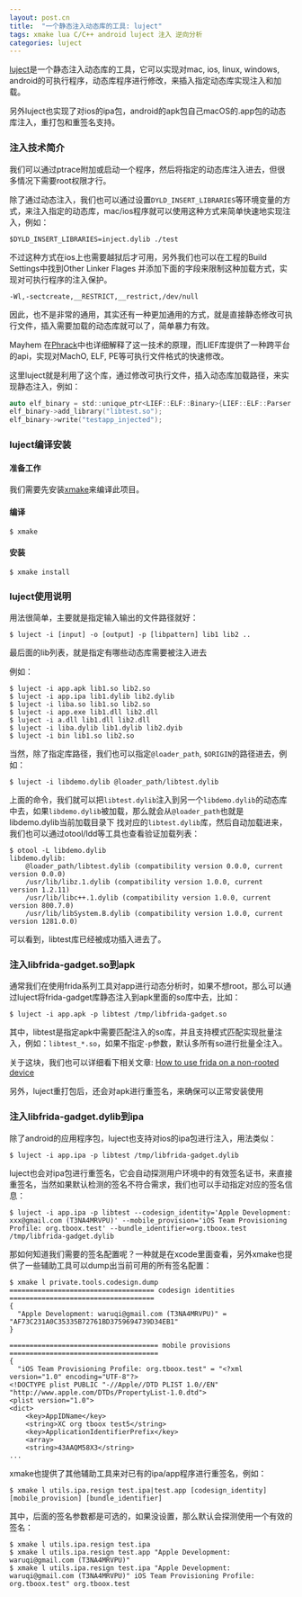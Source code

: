 ```yaml
---
layout: post.cn
title:  "一个静态注入动态库的工具: luject"
tags: xmake lua C/C++ android luject 注入 逆向分析
categories: luject
---
```


[luject](https://github.com/lanoox/luject)是一个静态注入动态库的工具，它可以实现对mac, ios, linux, windows, android的可执行程序，动态库程序进行修改，来插入指定动态库实现注入和加载。

另外luject也实现了对ios的ipa包，android的apk包自己macOS的.app包的动态库注入，重打包和重签名支持。

### 注入技术简介

我们可以通过ptrace附加或启动一个程序，然后将指定的动态库注入进去，但很多情况下需要root权限才行。

除了通过动态注入，我们也可以通过设置`DYLD_INSERT_LIBRARIES`等环境变量的方式，来注入指定的动态库，mac/ios程序就可以使用这种方式来简单快速地实现注入，例如：

```console
$DYLD_INSERT_LIBRARIES=inject.dylib ./test
```

不过这种方式在ios上也需要越狱后才可用，另外我们也可以在工程的Build Settings中找到Other Linker Flages 并添加下面的字段来限制这种加载方式，实现对可执行程序的注入保护。

```
-Wl,-sectcreate,__RESTRICT,__restrict,/dev/null
```

因此，也不是非常的通用，其实还有一种更加通用的方式，就是直接静态修改可执行文件，插入需要加载的动态库就可以了，简单暴力有效。

Mayhem 在[Phrack](http://phrack.org/issues/61/8.html)中也详细解释了这一技术的原理，而LIEF库提供了一种跨平台的api，实现对MachO, ELF, PE等可执行文件格式的快速修改。

这里luject就是利用了这个库，通过修改可执行文件，插入动态库加载路径，来实现静态注入，例如：

```c
auto elf_binary = std::unique_ptr<LIEF::ELF::Binary>{LIEF::ELF::Parser::parse("testapp")};
elf_binary->add_library("libtest.so");
elf_binary->write("testapp_injected");
```






### luject编译安装

#### 准备工作

我们需要先安装[xmake](https://github.com/xmake-io/xmake)来编译此项目。

#### 编译

```console
$ xmake
```

#### 安装

```console
$ xmake install
```

### luject使用说明

用法很简单，主要就是指定输入输出的文件路径就好：

```console
$ luject -i [input] -o [output] -p [libpattern] lib1 lib2 ..
```

最后面的lib列表，就是指定有哪些动态库需要被注入进去

例如：

```console
$ luject -i app.apk lib1.so lib2.so
$ luject -i app.ipa lib1.dylib lib2.dylib
$ luject -i liba.so lib1.so lib2.so
$ luject -i app.exe lib1.dll lib2.dll
$ luject -i a.dll lib1.dll lib2.dll
$ luject -i liba.dylib lib1.dylib lib2.dyib
$ luject -i bin lib1.so lib2.so
```

当然，除了指定库路径，我们也可以指定`@loader_path`, `$ORIGIN`的路径进去，例如：

```console
$ luject -i libdemo.dylib @loader_path/libtest.dylib
```

上面的命令，我们就可以把`libtest.dylib`注入到另一个`libdemo.dylib`的动态库中去，如果`libdemo.dylib`被加载，那么就会从`@loader_path`也就是libdemo.dylib当前加载目录下
找对应的`libtest.dylib`库，然后自动加载进来，我们也可以通过otool/ldd等工具也查看验证加载列表：

```console
$ otool -L libdemo.dylib
libdemo.dylib:
	@loader_path/libtest.dylib (compatibility version 0.0.0, current version 0.0.0)
	/usr/lib/libz.1.dylib (compatibility version 1.0.0, current version 1.2.11)
	/usr/lib/libc++.1.dylib (compatibility version 1.0.0, current version 800.7.0)
	/usr/lib/libSystem.B.dylib (compatibility version 1.0.0, current version 1281.0.0)
```

可以看到，libtest库已经被成功插入进去了。

### 注入libfrida-gadget.so到apk

通常我们在使用frida系列工具对app进行动态分析时，如果不想root，那么可以通过luject将frida-gadget库静态注入到apk里面的so库中去，比如：

```console
$ luject -i app.apk -p libtest /tmp/libfrida-gadget.so
```

其中，libtest是指定apk中需要匹配注入的so库，并且支持模式匹配实现批量注入，例如：`libtest_*.so`，如果不指定`-p`参数，默认多所有so进行批量全注入。

关于这块，我们也可以详细看下相关文章: [How to use frida on a non-rooted device](https://lief.quarkslab.com/doc/latest/tutorials/09_frida_lief.html)

另外，luject重打包后，还会对apk进行重签名，来确保可以正常安装使用


### 注入libfrida-gadget.dylib到ipa

除了android的应用程序包，luject也支持对ios的ipa包进行注入，用法类似：

```console
$ luject -i app.ipa -p libtest /tmp/libfrida-gadget.dylib
```

luject也会对ipa包进行重签名，它会自动探测用户环境中的有效签名证书，来直接重签名，当然如果默认检测的签名不符合需求，我们也可以手动指定对应的签名信息：


```console
$ luject -i app.ipa -p libtest --codesign_identity='Apple Development: xxx@gmail.com (T3NA4MRVPU)' --mobile_provision='iOS Team Provisioning Profile: org.tboox.test' --bundle_identifier=org.tboox.test /tmp/libfrida-gadget.dylib
```

那如何知道我们需要的签名配置呢？一种就是在xcode里面查看，另外xmake也提供了一些辅助工具可以dump出当前可用的所有签名配置：

```console
$ xmake l private.tools.codesign.dump
==================================== codesign identities ====================================
{ 
  "Apple Development: waruqi@gmail.com (T3NA4MRVPU)" = "AF73C231A0C35335B72761BD3759694739D34EB1" 
}

===================================== mobile provisions =====================================
{ 
  "iOS Team Provisioning Profile: org.tboox.test" = "<?xml version="1.0" encoding="UTF-8"?>
<!DOCTYPE plist PUBLIC "-//Apple//DTD PLIST 1.0//EN" "http://www.apple.com/DTDs/PropertyList-1.0.dtd">
<plist version="1.0">
<dict>
	<key>AppIDName</key>
	<string>XC org tboox test5</string>
	<key>ApplicationIdentifierPrefix</key>
	<array>
	<string>43AAQM58X3</string>
...
```

xmake也提供了其他辅助工具来对已有的ipa/app程序进行重签名，例如：

```console
$ xmake l utils.ipa.resign test.ipa|test.app [codesign_identity] [mobile_provision] [bundle_identifier]
```

其中，后面的签名参数都是可选的，如果没设置，那么默认会探测使用一个有效的签名：

```console
$ xmake l utils.ipa.resign test.ipa
$ xmake l utils.ipa.resign test.app "Apple Development: waruqi@gmail.com (T3NA4MRVPU)"
$ xmake l utils.ipa.resign test.ipa "Apple Development: waruqi@gmail.com (T3NA4MRVPU)" iOS Team Provisioning Profile: org.tboox.test" org.tboox.test
```
